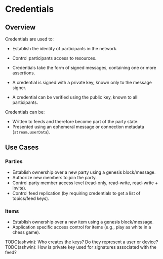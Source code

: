 # Credentials

## Overview

Credentials are used to:

* Establish the identity of participants in the network.
* Control participants access to resources.

* Credentials take the form of signed messages, containing one or more assertions.
* A credential is signed with a private key, known only to the message signer.
* A credential can be verified using the public key, known to all participants.

Credentials can be:
 
 * Written to feeds and therefore become part of the party state.
 * Presented using an ephemeral message or connection metadata (`stream.userData`).

## Use Cases

### Parties

* Establish ownership over a new party using a genesis block/message.
* Authorize new members to join the party.
* Control party member access level (read-only, read-write, read-write + invite).
* Control feed replication (by requiring credentials to get a list of topics/feed keys).

### Items

* Establish ownership over a new item using a genesis block/message.
* Application specific access control for items (e.g., play as white in a chess game).

TODO(ashwin): Who creates the keys? Do they represent a user or device?
TODO(ashwin): How is private key used for signatures associated with the feed?

